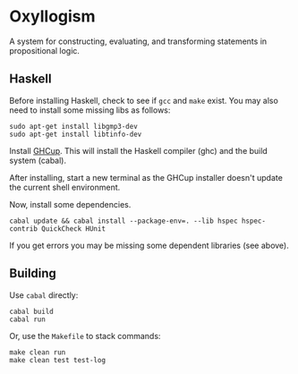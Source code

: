 # Oxyllogism

A system for constructing, evaluating, and transforming statements in propositional logic.

## Haskell

Before installing Haskell, check to see if `gcc` and `make` exist.
You may also need to install some missing libs as follows:


    sudo apt-get install libgmp3-dev
    sudo apt-get install libtinfo-dev

Install [GHCup](https://www.haskell.org/ghcup/).
This will install the Haskell compiler (ghc) and the build system (cabal).

After installing, start a new terminal as the GHCup installer doesn't update the current shell environment.

Now, install some dependencies.

    cabal update && cabal install --package-env=. --lib hspec hspec-contrib QuickCheck HUnit

If you get errors you may be missing some dependent libraries (see above).

## Building

Use `cabal` directly:

    cabal build
    cabal run

Or, use the `Makefile` to stack commands:

    make clean run
    make clean test test-log
